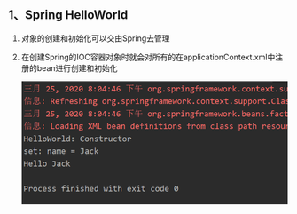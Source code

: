 ## 1、Spring HelloWorld
1. 对象的创建和初始化可以交由Spring去管理

2. 在创建Spring的IOC容器对象时就会对所有的在applicationContext.xml中注册的bean进行创建和初始化

   ![1585138095118](images/1585138095118.png)

